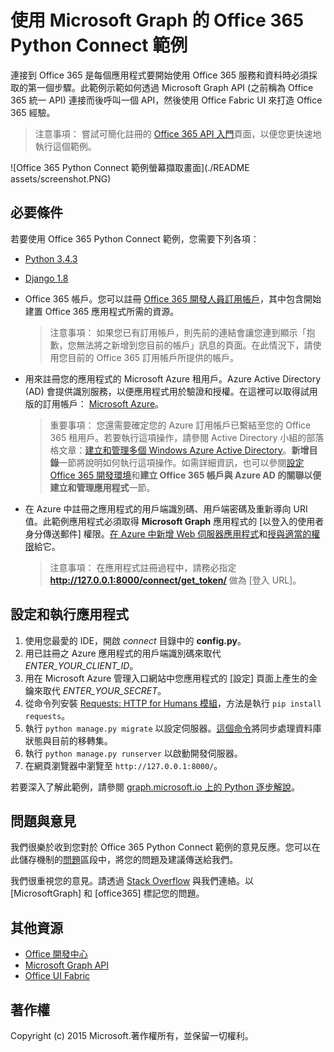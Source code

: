 # 使用 Microsoft Graph 的 Office 365 Python Connect 範例

連接到 Office 365 是每個應用程式要開始使用 Office 365 服務和資料時必須採取的第一個步驟。此範例示範如何透過 Microsoft Graph API (之前稱為 Office 365 統一 API) 連接而後呼叫一個 API，然後使用 Office Fabric UI 來打造 Office 365 經驗。

> 注意事項： 嘗試可簡化註冊的 [Office 365 API 入門](http://dev.office.com/getting-started/office365apis?platform=option-python#setup)頁面，以便您更快速地執行這個範例。

![Office 365 Python Connect 範例螢幕擷取畫面](./README assets/screenshot.PNG)

## 必要條件

若要使用 Office 365 Python Connect 範例，您需要下列各項：
* [Python 3.4.3](https://www.python.org/downloads/)
* [Django 1.8](https://docs.djangoproject.com/en/1.8/intro/install/) 
* Office 365 帳戶。您可以註冊 [Office 365 開發人員訂用帳戶](https://portal.office.com/Signup/Signup.aspx?OfferId=6881A1CB-F4EB-4db3-9F18-388898DAF510&DL=DEVELOPERPACK&ali=1#0)，其中包含開始建置 Office 365 應用程式所需的資源。

     > 注意事項： 如果您已有訂用帳戶，則先前的連結會讓您連到顯示「抱歉，您無法將之新增到您目前的帳戶」訊息的頁面。在此情況下，請使用您目前的 Office 365 訂用帳戶所提供的帳戶。
* 用來註冊您的應用程式的 Microsoft Azure 租用戶。Azure Active Directory (AD) 會提供識別服務，以便應用程式用於驗證和授權。在這裡可以取得試用版的訂用帳戶： [Microsoft Azure](https://account.windowsazure.com/SignUp)。

    > 重要事項： 您還需要確定您的 Azure 訂用帳戶已繫結至您的 Office 365 租用戶。若要執行這項操作，請參閱 Active Directory 小組的部落格文章：[建立和管理多個 Windows Azure Active Directory](http://blogs.technet.com/b/ad/archive/2013/11/08/creating-and-managing-multiple-windows-azure-active-directories.aspx)。**新增目錄**一節將說明如何執行這項操作。如需詳細資訊，也可以參閱[設定 Office 365 開發環境](https://msdn.microsoft.com/office/office365/howto/setup-development-environment#bk_CreateAzureSubscription)和**建立 Office 365 帳戶與 Azure AD 的關聯以便建立和管理應用程式**一節。
* 在 Azure 中註冊之應用程式的用戶端識別碼、用戶端密碼及重新導向 URI 值。此範例應用程式必須取得 **Microsoft Graph** 應用程式的 [以登入的使用者身分傳送郵件] 權限。[在 Azure 中新增 Web 伺服器應用程式](https://msdn.microsoft.com/office/office365/HowTo/add-common-consent-manually#bk_RegisterServerApp)和[授與適當的權限](https://github.com/OfficeDev/O365-Python-Microsoft-Graph-Connect/wiki/Grant-permissions-to-the-Connect-application-in-Azure)給它。

     > 注意事項： 在應用程式註冊過程中，請務必指定 **http://127.0.0.1:8000/connect/get_token/** 做為 [登入 URL]。

## 設定和執行應用程式

1. 使用您最愛的 IDE，開啟 *connect* 目錄中的 **config.py**。
2. 用已註冊之 Azure 應用程式的用戶端識別碼來取代 *ENTER_YOUR_CLIENT_ID*。
3. 用在 Microsoft Azure 管理入口網站中您應用程式的 [設定] 頁面上產生的金鑰來取代 *ENTER_YOUR_SECRET*。
4. 從命令列安裝 [Requests: HTTP for Humans 模組](http://docs.python-requests.org/en/latest/)，方法是執行 ```pip install requests```。
5. 執行 ```python manage.py migrate``` 以設定伺服器。[這個命令](https://docs.djangoproject.com/en/1.8/ref/django-admin/#django-admin-migrate)將同步處理資料庫狀態與目前的移轉集。
6. 執行 ```python manage.py runserver``` 以啟動開發伺服器。
7. 在網頁瀏覽器中瀏覽至 ```http://127.0.0.1:8000/```。

若要深入了解此範例，請參閱 [graph.microsoft.io 上的 Python 逐步解說](http://graph.microsoft.io/docs/platform/python)。

## 問題與意見

我們很樂於收到您對於 Office 365 Python Connect 範例的意見反應。您可以在此儲存機制的[問題](https://github.com/OfficeDev/O365-Python-Microsoft-Graph-Connect/issues)區段中，將您的問題及建議傳送給我們。

我們很重視您的意見。請透過 [Stack Overflow](http://stackoverflow.com/questions/tagged/office365+or+microsoftgraph) 與我們連絡。以 [MicrosoftGraph] 和 [office365] 標記您的問題。
  
## 其他資源

* [Office 開發中心](http://dev.office.com/)
* [Microsoft Graph API](http://graph.microsoft.io)
* [Office UI Fabric](http://dev.office.com/fabric)

## 著作權
Copyright (c) 2015 Microsoft.著作權所有，並保留一切權利。
